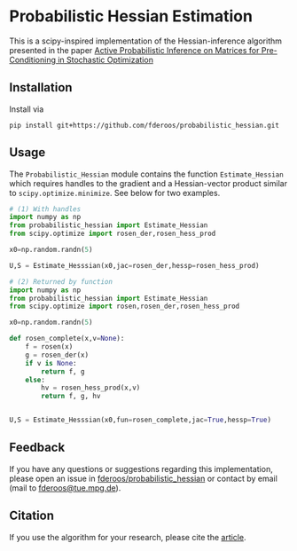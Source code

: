 # Probabilistic Hessian Estimation

This is a scipy-inspired implementation of the Hessian-inference algorithm presented in the paper [Active Probabilistic Inference on Matrices for Pre-Conditioning in Stochastic Optimization][article]




## Installation

Install via

    pip install git+https://github.com/fderoos/probabilistic_hessian.git



## Usage

The ``Probabilistic_Hessian`` module contains the function ``Estimate_Hessian`` which requires handles to the gradient and a Hessian-vector product similar to `scipy.optimize.minimize`. See below for two examples.

```python
# (1) With handles
import numpy as np
from probabilistic_hessian import Estimate_Hessian
from scipy.optimize import rosen_der,rosen_hess_prod

x0=np.random.randn(5)

U,S = Estimate_Hesssian(x0,jac=rosen_der,hessp=rosen_hess_prod)
```

```python
# (2) Returned by function
import numpy as np
from probabilistic_hessian import Estimate_Hessian
from scipy.optimize import rosen,rosen_der,rosen_hess_prod

x0=np.random.randn(5)

def rosen_complete(x,v=None):
    f = rosen(x)
    g = rosen_der(x)
    if v is None:
        return f, g
    else:
        hv = rosen_hess_prod(x,v)
        return f, g, hv


U,S = Estimate_Hesssian(x0,fun=rosen_complete,jac=True,hessp=True)
```



## Feedback

If you have any questions or suggestions regarding this implementation, please open an issue in [fderoos/probabilistic_hessian][repo] or contact by email (mail to fderoos@tue.mpg.de).

## Citation

If you use the algorithm for your research, please cite the [article][article].


[article]: https://github.com/fderoos/probabilistic_hessian "Available after publication"
[repo]: https://github.com/fderoos/probabilistic_hessian